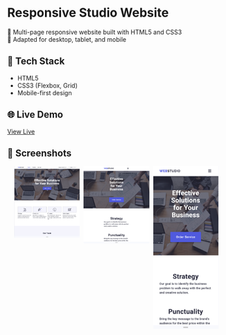 # Responsive Studio Website

🎨 Multi-page responsive website built with HTML5 and CSS3  
📱 Adapted for desktop, tablet, and mobile

## 🔧 Tech Stack
- HTML5
- CSS3 (Flexbox, Grid)
- Mobile-first design

## 🌐 Live Demo
[View Live](https://ninakulyk.github.io/responsive-studio-website/)


## 📸 Screenshots

<p align="center">
  <img src="./screenshots/screenshot-desktop.png" alt="Desktop" width="30%" style="vertical-align: top; margin-right: 5px;" />
  <img src="./screenshots/screenshot-tablet.png" alt="Tablet" width="30%" style="vertical-align: top; margin-right: 5px;" />
  <img src="./screenshots/screenshot-mobile.png" alt="Mobile" width="30%" style="vertical-align: top;" />
</p>
